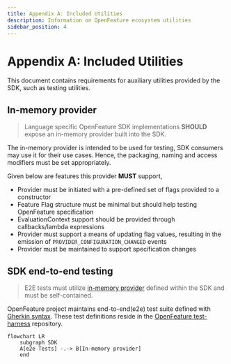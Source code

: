 ```yaml
---
title: Appendix A: Included Utilities
description: Information on OpenFeature ecosystem utilities
sidebar_position: 4
---
```


# Appendix A: Included Utilities

This document contains requirements for auxiliary utilities provided by the SDK, such as testing utilities.

## In-memory provider

> Language specific OpenFeature SDK implementations **SHOULD** expose an in-memory provider built into the SDK.

The in-memory provider is intended to be used for testing, SDK consumers may use it for their use cases.
Hence, the packaging, naming and access modifiers must be set appropriately.

Given below are features this provider **MUST** support,

- Provider must be initiated with a pre-defined set of flags provided to a constructor
- Feature Flag structure must be minimal but should help testing OpenFeature specification
- EvaluationContext support should be provided through callbacks/lambda expressions
- Provider must support a means of updating flag values, resulting in the emission of `PROVIDER_CONFIGURATION_CHANGED` events
- Provider must be maintained to support specification changes

## SDK end-to-end testing

> E2E tests must utilize [in-memory provider](#in-memory-provider) defined within the SDK and must be self-contained.

OpenFeature project maintains end-to-end(e2e) test suite defined with [Gherkin syntax](https://cucumber.io/docs/gherkin/).
These test definitions reside in the [OpenFeature test-harness](https://github.com/open-feature/test-harness) repository.

```mermaid
flowchart LR 
    subgraph SDK 
    A[e2e Tests] -.-> B[In-memory provider]
    end
```

